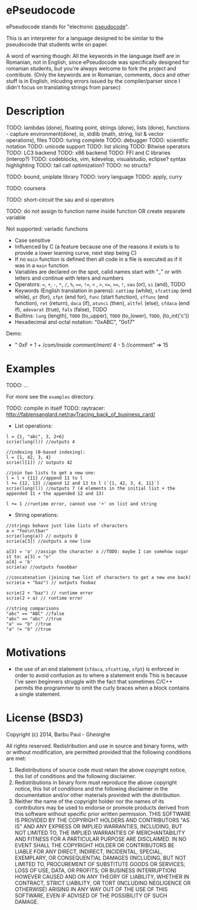 ePseudocode
===========
ePseudocode stands for "electronic [pseudocode](https://en.wikipedia.org/wiki/Pseudocode)".

This is an interpreter for a language designed to be similar to the pseudocode that students write on paper.

A word of warning though: All the keywords in the language itself are in Romanian, not in English, since ePseudocode
was specifically designed for romanian students, but you're always welcome to fork the project and contribute.
(Only the keywords are in Romanian, comments, docs and other stuff is in English, inlcuding errors issued by the
compiler/parser since I didn't focus on translating strings from parsec)

Description
===========

TODO: lambdas (done), floating point, strings (done), lists (done), functions - capture environment(done), io, stdlib (math, string, list & vector operations), files
TODO: turing complete
TODO: debugger
TODO: scientific notation
TODO: unicode support
TODO: list slicing
TODO: Bitwise operators
TODO: LC3 backend
TODO: x86 backend
TODO: FFI and C libraries (interop?)
TODO: codeblocks, vim, kdevelop, visualstudio, eclipse? syntax highlighting
TODO: tail call optimization?
TODO: no structs?

TODO: bound, uniplate library
TODO: ivory language
TODO: apply, curry

TODO: coursera

TODO: short-circuit the sau and si operators

TODO: do not assign to function name inside function OR create separate variable

Not supported: variadic functions

* Case sensitive
* Influenced by C (a feature because one of the reasons it exists is to provide a lower learning curve, next step being C)
* If no `main` function is defined then all code in a file is executed as if it was in a `main` function
* Variables are declared on the spot, calid names start with "_" or with letters and continue with leters and numbers
* Operators: `=`, `+`, `-`, `*`, `/`, `%`, `==`, `!=`, `<` , `>`, `<=`, `>=`, `!`, `sau` (or), `si` (and), TODO
* Keywords (English translation in parens): `cattimp` (while), `sfcattimp` (end while), `pt` (for), `sfpt` (end for),
    `func` (start function), `sffunc` (end function), `ret` (return), `daca` (if), `atunci` (then), `altfel` (else), `sfdaca` (end if),
    `adevarat` (true), `fals` (false), TODO
* Builtins: `lung` (length), `TODO` (to_upper), `TODO` (to_lower), `TODO`, (to_int('c'))
* Hexadecimal and octal notation: "0xABC", "0o17"


Demo:
* " 0xF +  1 + /*com/*inside comment*/ment*/   4 - 5 //comment" => 15


Examples
========

TODO: ...

For more see the `examples` directory.

TODO: compile in itself
TODO: raytracer: http://fabiensanglard.net/rayTracing_back_of_business_card/

* List operations:
```
l = {1, "abc", 3, 2+6}
scrie(lung(l)) //outputs 4

//indexing (0-based indexing):
l = {1, 42, 3, 4}
scrie(l[1]) // outputs 42

//join two lists to get a new one:
l = l + {11} //append 11 to l
l += {12, 13} //apend 12 and 13 to l (`{1, 42, 3, 4, 11}`)
scrie(lung(l)) //outputs 7 (4 elements in the initial list + the appended 11 + the appended 12 and 13)

l += 1 //runtime error, cannot use '+' on list and string
```

* String operations:
```
//strings behave just like lists of characters
a = "foo\n\tbar"
scrie(lung(a)) // outputs 8
scrie(a[3]) //outputs a new line

a[3] = 'o' //assign the character o //TODO: maybe I can somehow sugar it to: a[3] = "o"
a[4] = 'b'
scrie(a) //outputs fooobbar

//concatenation (joining two list of characters to get a new one back)
scrie(a + "baz") // outputs foobaz

scrie(2 + "baz") // runtime error
scrie(2 + a) // runtime error

//string comparisons
"abc" == "ABC" //false
"abc" == "abc" //true
"a" <= "b" //true
"a" != "b" //true
```

Motivations
===========

* the use of an end statement (`sfdaca`, `sfcattimp`, `sfpt`) is enforced in order to avoid confusion as to where a statement ends
This is because I've seen beginners struggle with the fact that sometimes C/C++ permits the programmer to omit the curly braces
when a block contains a single statement.

License (BSD3)
==============
Copyright (c) 2014, Barbu Paul - Gheorghe

All rights reserved.
Redistribution and use in source and binary forms, with or without modification, are permitted provided that the following conditions are met:
1. Redistributions of source code must retain the above copyright notice, this list of conditions and the following disclaimer.
2. Redistributions in binary form must reproduce the above copyright notice, this list of conditions and the following disclaimer in the documentation and/or other materials provided with the distribution.
3. Neither the name of the copyright holder nor the names of its contributors may be used to endorse or promote products derived from this software without specific prior written permission.
THIS SOFTWARE IS PROVIDED BY THE COPYRIGHT HOLDERS AND CONTRIBUTORS "AS IS" AND ANY EXPRESS OR IMPLIED WARRANTIES, INCLUDING, BUT NOT LIMITED TO, THE IMPLIED WARRANTIES OF MERCHANTABILITY AND FITNESS FOR A PARTICULAR PURPOSE ARE DISCLAIMED. IN NO EVENT SHALL THE COPYRIGHT HOLDER OR CONTRIBUTORS BE LIABLE FOR ANY DIRECT, INDIRECT, INCIDENTAL, SPECIAL, EXEMPLARY, OR CONSEQUENTIAL DAMAGES (INCLUDING, BUT NOT LIMITED TO, PROCUREMENT OF SUBSTITUTE GOODS OR SERVICES; LOSS OF USE, DATA, OR PROFITS; OR BUSINESS INTERRUPTION) HOWEVER CAUSED AND ON ANY THEORY OF LIABILITY, WHETHER IN CONTRACT, STRICT LIABILITY, OR TORT (INCLUDING NEGLIGENCE OR OTHERWISE) ARISING IN ANY WAY OUT OF THE USE OF THIS SOFTWARE, EVEN IF ADVISED OF THE POSSIBILITY OF SUCH DAMAGE.
